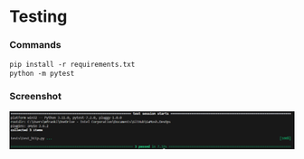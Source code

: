 # Testing

### Commands

```
pip install -r requirements.txt
python -m pytest
```

### Screenshot

![screenshot](image.png)
